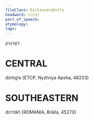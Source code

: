 ```yaml
---
fileClass: DictionaryEntry
headword: דאָרטיק
part_of_speech: 
etymology: 
tags: 
---
```

דאָרטיק

CENTRAL
========

dɔ́rtɩgʲə {ETCP, Nyzhnya Apsha, 48233}

SOUTHEASTERN
==============

dɔʳrtikʲi {ROMANIA, Brăila, 45273}
